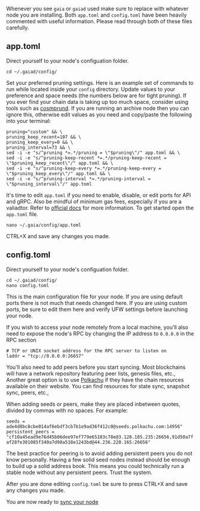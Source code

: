 Whenever you see `gaia` or `gaiad` used make sure to replace with whatever node you are installing. Both `app.toml` and `config.toml` have been heavily commented with useful information. Please read through both of these files carefully.


## app.toml

Direct yourself to your node's configuation folder.  
  
`cd ~/.gaiad/config/`  
  
Set your preferred pruning settings. Here is an example set of commands to run while located inside your `config` directory. Update values to your preference and space needs (the numbers below are for tight pruning). If you ever find your chain data is taking up too much space, consider using tools such as [cosmprund](https://github.com/binaryholdings/cosmprund).  If you are running an archive node then you can ignore this, otherwise edit values as you need and copy/paste the following into your terminal:  
  
`pruning="custom" && \`  
`pruning_keep_recent=107 && \`  
`pruning_keep_every=0 && \`  
`pruning_interval=73 && \`  
`sed -i -e "s/^pruning *=.*/pruning = \"$pruning\"/" app.toml && \`  
`sed -i -e "s/^pruning-keep-recent *=.*/pruning-keep-recent = \"$pruning_keep_recent\"/" app.toml && \`  
`sed -i -e "s/^pruning-keep-every *=.*/pruning-keep-every = \"$pruning_keep_every\"/" app.toml && \`  
`sed -i -e "s/^pruning-interval *=.*/pruning-interval = \"$pruning_interval\"/" app.toml`  
  
It's time to edit `app.toml` if you need to enable, disable, or edit ports for API and gRPC. Also be mindful of minimum gas fees, especially if you are a valiadtor. Refer to [official docs](https://github.com/cosmos/gaia/blob/main/docs/hub-tutorials/join-mainnet.md) for more information. To get started open the `app.toml` file.   
  
`nano ~/.gaia/config/app.toml`  
  
CTRL+X and save any changes you made.  
  
  
## config.toml  

Direct yourself to your node's configuation folder.  
  
`cd ~/.gaiad/config/`  
`nano config.toml`  

This is the main configuration file for your node. If you are using default ports there is not much that needs changed here. If you are using custom ports, be sure to edit them here and verify UFW settings before launching your node.

If you wish to access your node remotely from a local machine, you'll also need to expose the node's RPC by changing the IP address to `0.0.0.0` in the RPC section  
  
`# TCP or UNIX socket address for the RPC server to listen on`  
`laddr = "tcp://0.0.0.0:26657"`  
  
You'll also need to add peers before you start syncing. Most blockchains will have a network repository featuring peer lists, genesis files, etc., Another great option is to use [Polkachu](https://polkachu.com/networks/cosmos) if they have the chain resources available on their website. You can find resources for state sync, snapshot sync, peers, etc.,
  
When adding seeds or peers, make they are placed inbetween quotes, divided by commas with no spaces. For example: 
  
`seeds = ade4d8bc8cbe014af6ebdf3cb7b1e9ad36f412c0@seeds.polkachu.com:14956"`
`persistent_peers = "cf10a45ead9e76d45b06dee97ef779e65103c78e@3.128.185.235:26656,91d50a7faf28fe301085f340a7d98a518e1243bd@44.236.220.165:26656"`
  
The best practice for peering is to avoid adding persistent peers you do not know personally. Having a few solid seed nodes instead should be enough to build up a solid address book. This means you could technically run a stable node without any persistent peers. Trust the system.

After you are done editing `config.toml` be sure to press CTRL+X and save any changes you made.  

You are now ready to [sync your node](https://github.com/reversesigh/cosmos_node-initial_setup/blob/main/05_sync.md) 
